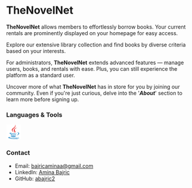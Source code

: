 # TheNovelNet

**TheNovelNet** allows members to effortlessly borrow books. Your current rentals are prominently displayed on your homepage for easy access.

Explore our extensive library collection and find books by diverse criteria based on your interests.

For administrators, **TheNovelNet** extends advanced features — manage users, books, and rentals with ease. Plus, you can still experience the platform as a standard user.

Uncover more of what **TheNovelNet** has in store for you by joining our community. Even if you're just curious, delve into the '***About***' section to learn more before signing up.
### Languages & Tools
<p align="left"> <a href="https://www.java.com" target="_blank" rel="noreferrer"> <img src="https://raw.githubusercontent.com/devicons/devicon/master/icons/java/java-original.svg" alt="java" width="40" height="40"/> </a> </p>

### Contact
- Email: [bajricaminaa@gmail.com](mailto:bajricaminaa@gmail.com)
- LinkedIn: [Amina Bajric](https://www.linkedin.com/in/amina-bajric-b75619291/)
- GitHub: [abajric2](https://github.com/abajric2/)

